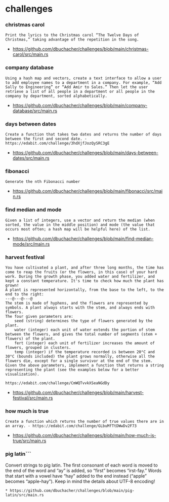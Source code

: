 ﻿# challenges
 
### christmas carol
```
Print the lyrics to the Christmas carol “The Twelve Days of Christmas,” taking advantage of the repetition in the song.
```
* https://github.com/dbuchacher/challenges/blob/main/christmas-carol/src/main.rs

### company database
```
Using a hash map and vectors, create a text interface to allow a user to add employee names to a department in a company. For example, “Add Sally to Engineering” or “Add Amir to Sales.” Then let the user retrieve a list of all people in a department or all people in the company by department, sorted alphabetically.
```
* https://github.com/dbuchacher/challenges/blob/main/company-database/src/main.rs

### days between dates
```
Create a function that takes two dates and returns the number of days between the first and second date. - https://edabit.com/challenge/3hdXjfJozQySRC3gE
```
* https://github.com/dbuchacher/challenges/blob/main/days-between-dates/src/main.rs

### fibonacci
```
Generate the nth Fibonacci number
```
* https://github.com/dbuchacher/challenges/blob/main/fibonacci/src/main.rs

### find median and mode
```
Given a list of integers, use a vector and return the median (when sorted, the value in the middle position) and mode (the value that occurs most often; a hash map will be helpful here) of the list.
```
* https://github.com/dbuchacher/challenges/blob/main/find-median-mode/src/main.rs

### harvest festival
```
You have cultivated a plant, and after three long months, the time has come to reap the fruits (or the flowers, in this case) of your hard work. During the growth phase, you added water and fertilizer, and kept a constant temperature. It's time to check how much the plant has grown!
A plant is represented horizontally, from the base to the left, to the end to the right:
---@---@---@
The stem is made of hyphens, and the flowers are represented by symbols. A plant always starts with the stem, and always ends with flowers.
The four given parameters are:
    seed (string) determines the type of flowers generated by the plant.
    water (integer) each unit of water extends the portion of stem between the flowers, and gives the total number of segments (stem + flowers) of the plant.
    fert (integer) each unit of fertilizer increases the amount of flowers, grouped in clusters.
    temp (integer) if the temperature recorded is between 20°C and 30°C (bounds included) the plant grows normally, otherwise all the flowers die, except for a single survivor at the end of the stem.
Given the above parameters, implement a function that returns a string representing the plant (see the examples below for a better visualization).

https://edabit.com/challenge/CmWQTvvkXSeaNGdDy
```
* https://github.com/dbuchacher/challenges/blob/main/harvest-festival/src/main.rs

### how much is true
```
Create a function which returns the number of true values there are in an array. - https://edabit.com/challenge/GLbuMfTtDWwDv2F73
```
* https://github.com/dbuchacher/challenges/blob/main/how-much-is-true/src/main.rs

### pig latin```
Convert strings to pig latin. The first consonant of each word is moved to the end of the word and “ay” is added, so “first” becomes “irst-fay.” Words that start with a vowel have “hay” added to the end instead (“apple” becomes “apple-hay”). Keep in mind the details about UTF-8 encoding!
```
* https://github.com/dbuchacher/challenges/blob/main/pig-latin/src/main.rs
